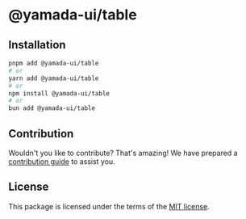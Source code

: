 # @yamada-ui/table

## Installation

```sh
pnpm add @yamada-ui/table
# or
yarn add @yamada-ui/table
# or
npm install @yamada-ui/table
# or
bun add @yamada-ui/table
```

## Contribution

Wouldn't you like to contribute? That's amazing! We have prepared a [contribution guide](https://github.com/yamada-ui/yamada-ui/blob/main/CONTRIBUTING.md) to assist you.

## License

This package is licensed under the terms of the
[MIT license](https://github.com/yamada-ui/yamada-ui/blob/main/LICENSE).
